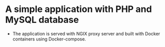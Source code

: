 # A simple application with PHP and MySQL database
- The application is served with NGIX proxy server and built with Docker containers using Docker-compose.

